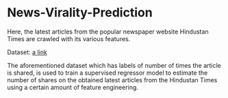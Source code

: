 # News-Virality-Prediction

Here, the latest articles from the popular newspaper website Hindustan Times are crawled with its various features.

Dataset: [a link](https://archive.ics.uci.edu/ml/datasets/Online+News+Popularity)

The aforementioned dataset which has labels of number of times the article is shared, is used to train a supervised regressor model to estimate the number of shares on the obtained latest articles from the Hindustan Times using a certain amount of feature engineering.

